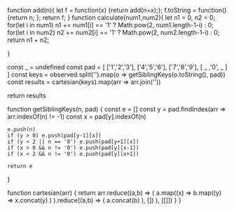 function add(n){
  let f = function(x) {return add(n+x);};
  f.toString = function() {return n; };
  return f;
}
function calculate(num1,num2){
  let n1 = 0, n2 = 0;
  for(let i in num1)
   n1 += num1[i] == '1' ? Math.pow(2, num1.length-1-i) : 0;
  for(let i in num2)
   n2 += num2[i] == '1' ? Math.pow(2, num2.length-1-i) : 0;
  return n1 + n2;

}

  const _ = undefined
  const pad = [
   ['1','2','3'],
   ['4','5','6'],
   ['7','8','9'],
   [ _ ,'0', _ ]
  ]
  const keys = observed.split('').map(o => getSiblingKeys(o.toString(), pad))
  const results = cartesian(keys).map(arr => arr.join(''))
  
  return results
  
  function getSiblingKeys(n, pad) {
    const e = []
    const y = pad.findIndex(arr => arr.indexOf(n) != -1)
    const x = pad[y].indexOf(n)

    e.push(n)
    if (y > 0) e.push(pad[y-1][x])
    if (y < 2 || n == '8') e.push(pad[y+1][x])
    if (x > 0 && n != '0') e.push(pad[y][x-1])
    if (x < 2 && n != '0') e.push(pad[y][x+1])
    
    return e
  }

  function cartesian(arr) {
    return arr.reduce((a,b) => (
      a.map((x) =>
        b.map((y) =>
          x.concat(y)
        )
      ).reduce((a,b) => (
        a.concat(b)
      ), [])
    ), [[]])
  }
}